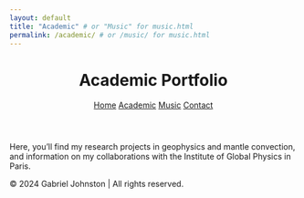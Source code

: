 ```yaml
---
layout: default
title: "Academic" # or "Music" for music.html
permalink: /academic/ # or /music/ for music.html
---
```


<!DOCTYPE html>
<html lang="en">
<head>
    <meta charset="UTF-8">
    <meta name="viewport" content="width=device-width, initial-scale=1.0">
    <title>Gabriel Johnston | Academic</title>
    <link rel="stylesheet" href="style.css">
</head>
<body>

<header>
    <h1>Academic Portfolio</h1>
    <nav>
        <a href="index.html">Home</a>
        <a href="academic.html">Academic</a>
        <a href="music.html">Music</a>
        <a href="index.html#contact">Contact</a>
    </nav>
</header>

<div class="container">
    <p>Here, you’ll find my research projects in geophysics and mantle convection, and information on my collaborations with the Institute of Global Physics in Paris.</p>
    <!-- Add detailed academic content here -->
</div>

<footer>
    <p>&copy; 2024 Gabriel Johnston | All rights reserved.</p>
</footer>
    
</body>
</html>

